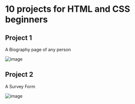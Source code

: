 #  10 projects for HTML and CSS beginners

## Project 1 

A Biography page of any person

![image](https://github.com/omarfarukbadhon/HTML-CSS-Project-Beginner-/assets/95760658/55608189-9694-4386-977f-fbba965d61de)

## Project 2

A Survey Form 

![image](https://github.com/omarfarukbadhon/HTML-CSS-Project-Beginner-/assets/95760658/22d0e712-800c-4b0b-b627-1b7a074c9dbd)
